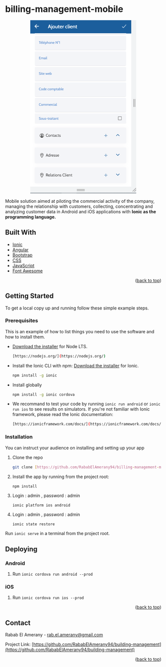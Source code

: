 <div id="top"></div>

# billing-management-mobile

<p align="center">
<a href="https://github.com/RababElAmerany94/billing-management-mobile">
<img  alt="Rabab El Amerany Project" title="Rabab Project" src="https://github.com/RababElAmerany94/billing-management-mobile/blob/main/src/assets/images/mobile-bci.PNG" />
</a>
</p>

<p align="left">
Mobile solution aimed at piloting the commercial activity of the company, managing the relationship with customers, collecting, concentrating and analyzing customer data in Android and iOS applications with <b> Ionic as the programming language. </b>
</p>

## Built With

* [Ionic](https://ionicframework.com)
* [Angular](https://angular.io)
* [Bootstrap](https://getbootstrap.com)
* [CSS](https://www.css-com.com/)
* [JavaScript](https://www.javascript.com)
* [Font Awesome](https://fontawesome.com)

<p align="right">(<a href="#top">back to top</a>)</p>

<!-- GETTING STARTED -->

## Getting Started

To get a local copy up and running follow these simple example steps.

### Prerequisites

This is an example of how to list things you need to use the software and how to install them.
  
* [Download the installer](https://nodejs.org/) for Node LTS.
  ```sh
  [https://nodejs.org/](https://nodejs.org/)
  ```
* Install the Ionic CLI with npm: [Download the installer](https://ionicframework.com/docs/intro/cli) for Ionic.
  ```sh
  npm install -g ionic
* Install globally
   ```sh
   npm install -g ionic cordova
   ```
* We recommand to test your code by running `ionic run android` or `ionic run ios` to see results on simulators. If you're not familiar with Ionic framework, please read the Ionic documentation: 
  ```sh
  [https://ionicframework.com/docs/](https://ionicframework.com/docs/)


### Installation

You can instruct your audience on installing and setting up your app

1. Clone the repo
   ```sh
   git clone [https://github.com/RababElAmerany94/billing-management-mobile](https://github.com/RababElAmerany94/billing-management-mobile)
   ```
3. Install the app by running from the project root:
   ```sh
   npm install
   ```
5. Login : admin , password : admin
   ```localhost
   ionic platform ios android
   ```
5. Login : admin , password : admin
   ```localhost
   ionic state restore
   ```
Run `ionic serve` in a terminal from the project root.

## Deploying

### Android

1. Run `ionic cordova run android --prod`

### iOS

1. Run `ionic cordova run ios --prod`

<p align="right">(<a href="#top">back to top</a>)</p>

<!-- CONTACT -->
## Contact

Rabab El Amerany - rab.el.amerany@gmail.com

Project Link: [https://github.com/RababElAmerany94/building-management](https://github.com/RababElAmerany94/building-management)

<p align="right">(<a href="#top">back to top</a>)</p>
